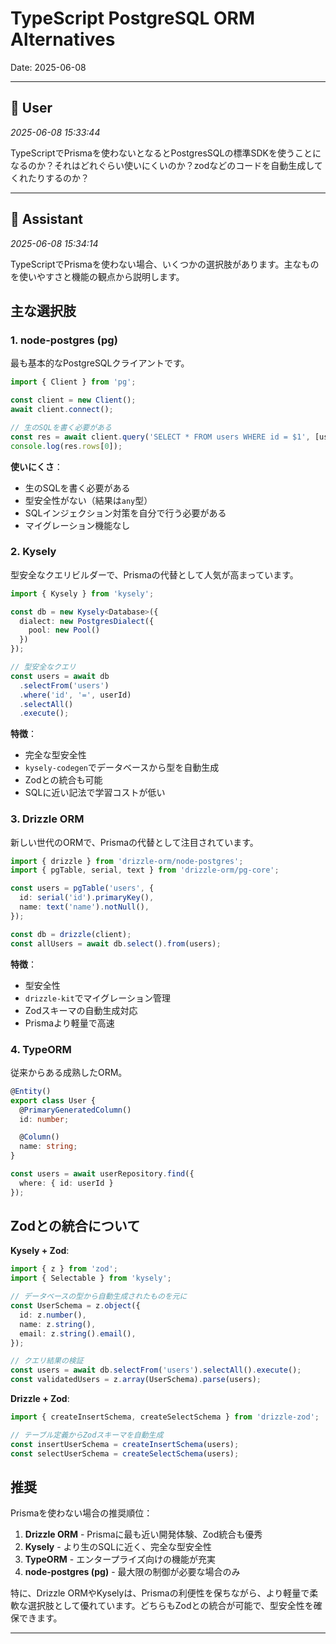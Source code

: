 # TypeScript PostgreSQL ORM Alternatives

Date: 2025-06-08

---

## 👤 User
*2025-06-08 15:33:44*

TypeScriptでPrismaを使わないとなるとPostgresSQLの標準SDKを使うことになるのか？それはどれぐらい使いにくいのか？zodなどのコードを自動生成してくれたりするのか？

---

## 🤖 Assistant
*2025-06-08 15:34:14*

TypeScriptでPrismaを使わない場合、いくつかの選択肢があります。主なものを使いやすさと機能の観点から説明します。

## 主な選択肢

### 1. node-postgres (pg)
最も基本的なPostgreSQLクライアントです。

```typescript
import { Client } from 'pg';

const client = new Client();
await client.connect();

// 生のSQLを書く必要がある
const res = await client.query('SELECT * FROM users WHERE id = $1', [userId]);
console.log(res.rows[0]);
```

**使いにくさ**：
- 生のSQLを書く必要がある
- 型安全性がない（結果は`any`型）
- SQLインジェクション対策を自分で行う必要がある
- マイグレーション機能なし

### 2. Kysely
型安全なクエリビルダーで、Prismaの代替として人気が高まっています。

```typescript
import { Kysely } from 'kysely';

const db = new Kysely<Database>({
  dialect: new PostgresDialect({
    pool: new Pool()
  })
});

// 型安全なクエリ
const users = await db
  .selectFrom('users')
  .where('id', '=', userId)
  .selectAll()
  .execute();
```

**特徴**：
- 完全な型安全性
- `kysely-codegen`でデータベースから型を自動生成
- Zodとの統合も可能
- SQLに近い記法で学習コストが低い

### 3. Drizzle ORM
新しい世代のORMで、Prismaの代替として注目されています。

```typescript
import { drizzle } from 'drizzle-orm/node-postgres';
import { pgTable, serial, text } from 'drizzle-orm/pg-core';

const users = pgTable('users', {
  id: serial('id').primaryKey(),
  name: text('name').notNull(),
});

const db = drizzle(client);
const allUsers = await db.select().from(users);
```

**特徴**：
- 型安全性
- `drizzle-kit`でマイグレーション管理
- Zodスキーマの自動生成対応
- Prismaより軽量で高速

### 4. TypeORM
従来からある成熟したORM。

```typescript
@Entity()
export class User {
  @PrimaryGeneratedColumn()
  id: number;

  @Column()
  name: string;
}

const users = await userRepository.find({
  where: { id: userId }
});
```

## Zodとの統合について

**Kysely + Zod**:
```typescript
import { z } from 'zod';
import { Selectable } from 'kysely';

// データベースの型から自動生成されたものを元に
const UserSchema = z.object({
  id: z.number(),
  name: z.string(),
  email: z.string().email(),
});

// クエリ結果の検証
const users = await db.selectFrom('users').selectAll().execute();
const validatedUsers = z.array(UserSchema).parse(users);
```

**Drizzle + Zod**:
```typescript
import { createInsertSchema, createSelectSchema } from 'drizzle-zod';

// テーブル定義からZodスキーマを自動生成
const insertUserSchema = createInsertSchema(users);
const selectUserSchema = createSelectSchema(users);
```

## 推奨

Prismaを使わない場合の推奨順位：

1. **Drizzle ORM** - Prismaに最も近い開発体験、Zod統合も優秀
2. **Kysely** - より生のSQLに近く、完全な型安全性
3. **TypeORM** - エンタープライズ向けの機能が充実
4. **node-postgres (pg)** - 最大限の制御が必要な場合のみ

特に、Drizzle ORMやKyselyは、Prismaの利便性を保ちながら、より軽量で柔軟な選択肢として優れています。どちらもZodとの統合が可能で、型安全性を確保できます。

---
